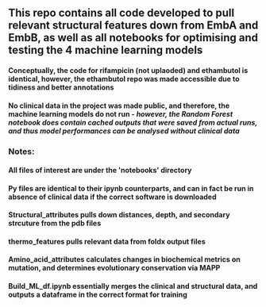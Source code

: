 ## This repo contains all code developed to pull relevant structural features down from EmbA and EmbB, as well as all notebooks for optimising and testing the 4 machine learning models    
#### Conceptually, the code for rifampicin (not uplaoded) and ethambutol is identical, however, the ethambutol repo was made accessible due to tidiness and better annotations   
#### No clinical data in the project was made public, and therefore, the machine learning models do not run - *however, the Random Forest notebook does contain cached outputs that were saved from actual runs, and thus model performances can be analysed without clinical data*    


### Notes:   
#### All files of interest are under the 'notebooks' directory   
#### Py files are identical to their ipynb counterparts, and can in fact be run in absence of clinical data if the correct software is downloaded
#### Structural_attributes pulls down distances, depth, and secondary strcuture from the pdb files
#### thermo_features pulls relevant data from foldx output files
#### Amino_acid_attributes calculates changes in biochemical metrics on mutation, and determines evolutionary conservation via MAPP
#### Build_ML_df.ipynb essentially merges the clinical and structural data, and outputs a dataframe in the correct format for training 
